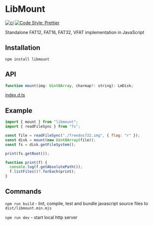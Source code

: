 # LibMount

[![ci](https://github.com/vip-delete/libmount/actions/workflows/ci.yaml/badge.svg)](https://github.com/vip-delete/libmount/actions/workflows/ci.yaml)
[![Code Style: Prettier](https://img.shields.io/badge/code_style-prettier-ff69b4.svg)](https://github.com/prettier/prettier)

Standalone FAT12, FAT16, FAT32, VFAT implementation in JavaScript 

## Installation

`npm install libmount`

## API

```javascript
function mount(img: Uint8Array, charmap?: string): LmDisk;
```

[index.d.ts](types/index.d.ts)

## Example

```javascript
import { mount } from "libmount";
import { readFileSync } from "fs";

const file = readFileSync("./freedos722.img", { flag: "r" });
const disk = mount(new Uint8Array(file));
const fs = disk.getFileSystem();

print(fs.getRoot());

function print(f) {
  console.log(f.getAbsolutePath());
  f.listFiles()?.forEach(print);
}
```

## Commands

```npm run build``` - lint, compile, test and bundle javascript source files to ```dist/libmount.min.mjs```

```npm run dev``` - start local http server

